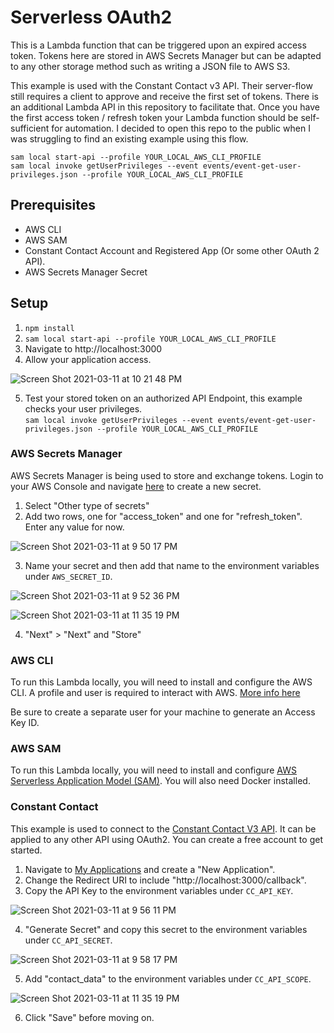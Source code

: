 # Serverless OAuth2

This is a Lambda function that can be triggered upon an expired access token. Tokens here are stored in AWS Secrets Manager but can be adapted to any other storage method such as writing a JSON file to AWS S3.

This example is used with the Constant Contact v3 API. Their server-flow still requires a client to approve and receive the first set of tokens. There is an additional Lambda API in this repository to facilitate that. Once you have the first access token / refresh token your Lambda function should be self-sufficient for automation. I decided to open this repo to the public when I was struggling to find an existing example using this flow.

`sam local start-api --profile YOUR_LOCAL_AWS_CLI_PROFILE`\
`sam local invoke getUserPrivileges --event events/event-get-user-privileges.json --profile YOUR_LOCAL_AWS_CLI_PROFILE`

## Prerequisites
- AWS CLI
- AWS SAM
- Constant Contact Account and Registered App (Or some other OAuth 2 API).
- AWS Secrets Manager Secret

## Setup
1. `npm install`
2. `sam local start-api --profile YOUR_LOCAL_AWS_CLI_PROFILE`
3. Navigate to http://localhost:3000
4. Allow your application access.

![Screen Shot 2021-03-11 at 10 21 48 PM](https://user-images.githubusercontent.com/4179018/110896900-202cb800-82c2-11eb-95a1-18b9ff90212f.png)

5. Test your stored token on an authorized API Endpoint, this example checks your user privileges.\
`sam local invoke getUserPrivileges --event events/event-get-user-privileges.json --profile YOUR_LOCAL_AWS_CLI_PROFILE`

### AWS Secrets Manager
AWS Secrets Manager is being used to store and exchange tokens. Login to your AWS Console and navigate [here](https://console.aws.amazon.com/secretsmanager) to create a new secret.

1. Select "Other type of secrets"
2. Add two rows, one for "access_token" and one for "refresh_token". Enter any value for now.

![Screen Shot 2021-03-11 at 9 50 17 PM](https://user-images.githubusercontent.com/4179018/110896997-418da400-82c2-11eb-93b1-9fcaea22d775.png)

3. Name your secret and then add that name to the environment variables under `AWS_SECRET_ID`.

![Screen Shot 2021-03-11 at 9 52 36 PM](https://user-images.githubusercontent.com/4179018/110897015-481c1b80-82c2-11eb-9d87-dbe9dc51f9f2.png)

![Screen Shot 2021-03-11 at 11 35 19 PM](https://user-images.githubusercontent.com/4179018/110897103-7568c980-82c2-11eb-98e8-6d65ba63e623.png)

4. "Next" > "Next" and "Store"

### AWS CLI
To run this Lambda locally, you will need to install and configure the AWS CLI. A profile and user is required to interact with AWS. [More info here](https://docs.aws.amazon.com/cli/latest/userguide/cli-configure-files.html)

Be sure to create a separate user for your machine to generate an Access Key ID.

### AWS SAM
To run this Lambda locally, you will need to install and configure [AWS Serverless Application Model (SAM)](https://aws.amazon.com/serverless/sam/). You will also need Docker installed.


### Constant Contact 
This example is used to connect to the [Constant Contact V3 API](https://v3.developer.constantcontact.com/). It can be applied to any other API using OAuth2. You can create a free account to get started.

1. Navigate to [My Applications](https://v3.developer.constantcontact.com/login/index.html) and create a "New Application".
2. Change the Redirect URI to include "http://localhost:3000/callback".
3. Copy the API Key to the environment variables under `CC_API_KEY`.

![Screen Shot 2021-03-11 at 9 56 11 PM](https://user-images.githubusercontent.com/4179018/110897191-9cbf9680-82c2-11eb-8af8-2ce035b877d0.png)

4. "Generate Secret" and copy this secret to the environment variables under `CC_API_SECRET`.

![Screen Shot 2021-03-11 at 9 58 17 PM](https://user-images.githubusercontent.com/4179018/110897235-b234c080-82c2-11eb-9bdb-3b10fe6df75e.png)


5. Add "contact_data" to the environment variables under `CC_API_SCOPE`.

![Screen Shot 2021-03-11 at 11 35 19 PM](https://user-images.githubusercontent.com/4179018/110897103-7568c980-82c2-11eb-98e8-6d65ba63e623.png)

6. Click "Save" before moving on.
